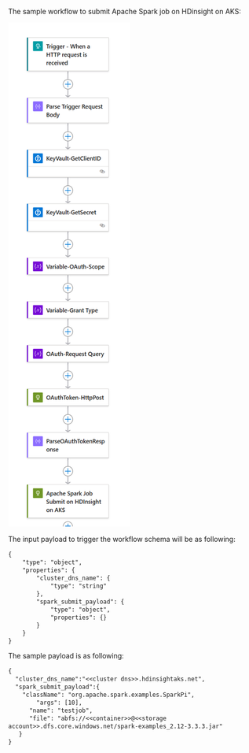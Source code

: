The sample workflow to submit Apache Spark job on HDinsight on AKS:

<img src="workflow.png">

The input payload to trigger the workflow schema will be as following:
```
{
    "type": "object",
    "properties": {
        "cluster_dns_name": {
            "type": "string"
        },
        "spark_submit_payload": {
            "type": "object",
            "properties": {}
        }
    }
}
```
The sample payload is as following:

```
{
  "cluster_dns_name":"<<cluster dns>>.hdinsightaks.net",
  "spark_submit_payload":{
	"className": "org.apache.spark.examples.SparkPi",
        "args": [10],
	  "name": "testjob",
	  "file": "abfs://<<container>>@<<storage account>>.dfs.core.windows.net/spark-examples_2.12-3.3.3.jar"
   }
}
```
